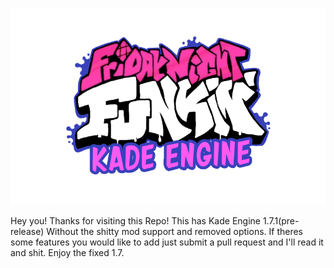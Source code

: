 
![Kade Engine logo](assets/preload/images/KadeEngineLogoOld.png)

Hey you!
Thanks for visiting this Repo!
This has Kade Engine 1.7.1(pre-release) Without the shitty mod support and removed options.
If theres some features you would like to add just submit a pull request and I'll read it and shit.
Enjoy the fixed 1.7.
